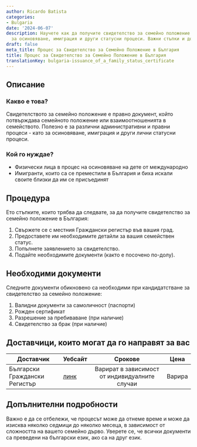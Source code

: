 ```yaml
---
author: Ricardo Batista
categories:
- Bulgaria
date: '2024-06-07'
description: Научете как да получите свидетелство за семейно положение в България
  за осиновяване, имиграция и други статусни процеси. Важни стъпки и документи.
draft: false
meta_title: Процес за Свидетелство за Семейно Положение в България
title: Процес за Свидетелство за Семейно Положение в България
translationKey: bulgaria-issuance_of_a_family_status_certificate
---
```



## Описание
### Какво е това?
Свидетелството за семейно положение е правно документ, който потвърждава семейното положение или взаимоотношенията в семейството. Полезно е за различни административни и правни процеси - като за осиновяване, имиграция и други лични статусни процеси.

### Кой го нуждае?
- Физически лица в процес на осиновяване на дете от международно
- Имигранти, които са се преместили в България и биха искали своите близки да им се присъединят

## Процедура
Ето стъпките, които трябва да следвате, за да получите свидетелство за семейно положение в България:

1. Свържете се с местния Граждански регистър във вашия град.
2. Предоставете им необходимите детайли за вашия семействен статус.
3. Попълнете заявлението за свидетелство.
4. Подайте необходимите документи (както е посочено по-долу).

## Необходими документи
Следните документи обикновено са необходими при кандидатстване за свидетелство за семейно положение:

1. Валидни документи за самоличност (паспорти)
2. Рожден сертификат
3. Разрешение за пребиваване (при наличие)
4. Свидетелство за брак (при наличие)

## Доставчици, които могат да го направят за вас

| Доставчик         |     Уебсайт    |     Срокове    |       Цена      |
| --------------- | --------------- |  :-------------: | :-------------: |
| Български Граждански Регистър |  [линк](http://www.grao.bg/en/pages/index/20010800) |      Варират в зависимост от индивидуалните случаи     |        Варира       |

## Допълнителни подробности
Важно е да се отбележи, че процесът може да отнеме време и може да изисква няколко седмици до няколко месеца, в зависимост от сложността на вашето семейно дърво. Уверете се, че всички документи са преведени на български език, ако са на друг език.